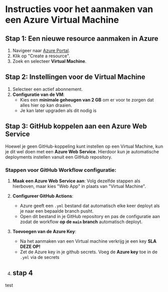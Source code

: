 # Instructies voor het aanmaken van een Azure Virtual Machine 

## Stap 1: Een nieuwe resource aanmaken in Azure
1. Navigeer naar [Azure Portal](https://portal.azure.com).
2.  Klik op "Create a resource".
3. Zoek en selecteer **Virtual Machine**.

## Stap 2: Instellingen voor de Virtual Machine
1. Selecteer een actief abonnement.
2. **Configuratie van de VM**:
    - Kies een **minimale geheugen van 2 GB** om er voor te zorgen dat alles hier op kan draaien.
    - Je kan later upgraden als dit nodig is

## Stap 3: GitHub koppelen aan een Azure Web Service
Hoewel je geen GitHub-koppeling kunt instellen op een Virtual Machine, kun je dit wel doen met een **Azure Web Service**. Hierdoor kun je automatische deployments instellen vanuit een GitHub repository.

### Stappen voor GitHub Workflow configuratie:
1. **Maak een Azure Web Service aan**: Volg dezelfde stappen als hierboven, maar kies "Web App" in plaats van "Virtual Machine".
2. **Configureer GitHub Actions**:
    - Azure geeft een `.yml` bestand dat automatisch elke keer deployt als je naar een bepaalde branch pusht.
    - Open dit bestand in je GitHub repository en pas de configuratie aan zodat de workflow **op de `main` branch** automatisch deployt.

3. **Toevoegen van de Azure Key**:
    - Na het aanmaken van een Virtual machine verkrijg je een key **SLA DEZE OP!**
    - Zet de Azure key in je github secrets. Voeg de **Azure key** toe in de `.yml` via de secrets

4. ## stap 4
test
    
